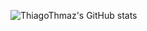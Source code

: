 ![ThiagoThmaz's GitHub stats](https://github-readme-stats.vercel.app/api?username=ThiagoThmaz&theme=transparent&icons=true)

